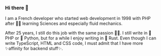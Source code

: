 ### Hi there 👋

I am a French developer who started web development in 1998 with PHP after :man_scientist: learning Sciences and especially fluid mechanics.

After 25 years, I still do this job with the same passion :technologist:. I still write in :elephant: PHP or :snake: Python, but for a while I enjoy writing in :crab: Rust. 
Even though I can write TypeScript, HTML and CSS code, I must admit that I have more ✨affinity for backend stuff✨.

<!--
**FabienD/FabienD** is a ✨ _special_ ✨ repository because its `README.md` (this file) appears on your GitHub profile.

Here are some ideas to get you started:

- 🔭 I’m currently working on ...
- 🌱 I’m currently learning ...
- 👯 I’m looking to collaborate on ...
- 🤔 I’m looking for help with ...
- 💬 Ask me about ...
- 📫 How to reach me: ...
- 😄 Pronouns: ...
- ⚡ Fun fact: ...
-->
